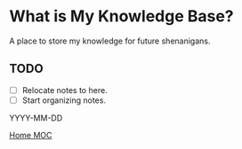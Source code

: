 # What is My Knowledge Base?

A place to store my knowledge for future shenanigans.

## TODO

- [ ] Relocate notes to here.
- [ ] Start organizing notes.

YYYY-MM-DD

[Home MOC](./0-Home.md)
